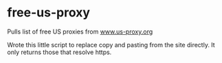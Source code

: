 # free-us-proxy
Pulls list of free US proxies from www.us-proxy.org

Wrote this little script to replace copy and pasting from the site directly. It only returns those that resolve https.
